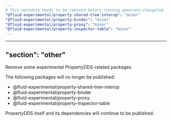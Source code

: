 ```yaml
---
# This metadata needs to be removed before running generate:changelog
"@fluid-experimental/property-shared-tree-interop": "minor"
"@fluid-experimental/property-binder": "minor"
"@fluid-experimental/property-proxy": "minor"
"@fluid-experimental/property-inspector-table": "minor"
---
```

---
"section": "other"
---
Remove some experimental PropertyDDS-related packages

The following packages will no longer be published:

- @fluid-experimental/property-shared-tree-interop
- @fluid-experimental/property-binder
- @fluid-experimental/property-proxy
- @fluid-experimental/property-inspector-table

PropertyDDS itself and its dependencies will continue to be published.
